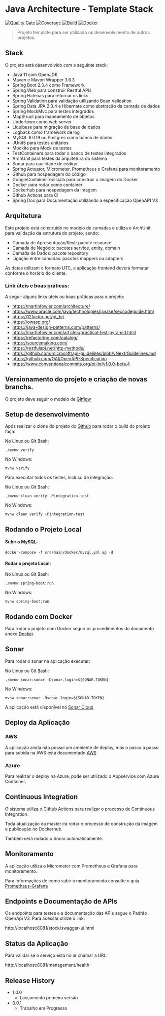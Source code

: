 # Java Architecture - Template Stack
[![Quality Gate](https://sonarcloud.io/api/project_badges/measure?project=com.arch:stock&metric=alert_status)](https://sonarcloud.io/dashboard?id=com.arch%3Astock)
[![Coverage](https://sonarcloud.io/api/project_badges/measure?project=com.arch:stock&metric=coverage)](https://sonarcloud.io/dashboard?id=com.arch%3Astock)
[![Build](https://img.shields.io/github/workflow/status/renatojusto/java-spring-template/Java%20CI%20with%20Maven.svg)](https://github.com/renatojusto/java-spring-template/actions?query=workflow%3A%22Java+CI+with+Maven%22)
[![Docker](https://img.shields.io/docker/v/renatoalejusto/archstock.svg)](https://hub.docker.com/repository/docker/renatoalejusto/archstock)

> Projeto template para ser utilizado no desenvolvimento de outros projetos.

## Stack

O projeto está desenvolvido com a seguinte stack:

* Java 11 com OpenJDK
* Maven e Maven Wrapper 3.6.3
* Spring Boot 2.3.4 como Framework
* Spring Web para construir Restful APIs
* Spring Hateoas para retornar os links
* Spring Validation para validação utilizando Bean Validation 
* Spring Data JPA 2.3.4 e Hibernate como abstração da camada de dados
* Spring MockMvc para testes integrados
* MapStruct para mapeamento de objetos
* Undertown como web server
* Liquibase para migração de base de dados
* Logback como framework de log
* MySQL 8.0.19 ou Postgres como banco de dados
* JUnit5 para testes unitários
* Mockito para Mock de testes
* TestContainers para rodar o banco de testes integrados
* ArchUnit para testes da arquitetura do sistema
* Sonar para qualidade de código
* Spring Actuator, Micrometer, Prometheus e Grafana para monitoramento
* Github para hospedagem do código
* GoogleContainerTools/Jib para construir a imagem do Docker
* Docker para rodar como container
* Dockerhub para hospedagem da imagem
* Github Actions para CI
* Spring Doc para Documentação utilizando a especificação OpenAPI V3

##  Arquitetura
Este projeto está construido no modelo de camadas e utiliza o ArchUnit para validação da estrutura do projeto, sendo:

* Camada de Apresentação/Rest: pacote resource
* Camada de Negócio: pacotes service, entity, domain
* Camada de Dados: pacote repository
* Ligação entre camadas: pacotes mappers ou adapters

As datas utilizam o formato UTC, a aplicação frontend deverá formatar conforme o horário do cliente.

### Link úteis e boas práticas:

A seguir alguns links úteis ou boas práticas para o projeto:

* https://martinfowler.com/architecture/
* https://www.oracle.com/java/technologies/javase/seccodeguide.html
* https://12factor.net/pt_br/
* https://owasp.org/
* https://java-design-patterns.com/patterns/
* https://martinfowler.com/articles/practical-test-pyramid.html
* https://refactoring.com/catalog/
* https://sourcemaking.com/
* https://restfulapi.net/http-methods/
* https://github.com/microsoft/api-guidelines/blob/vNext/Guidelines.md
* https://github.com/OAI/OpenAPI-Specification
* https://www.conventionalcommits.org/pt-br/v1.0.0-beta.4

## Versionamento do projeto e criação de novas branchs.

O projeto deve seguir o modelo de [Gitflow](https://www.atlassian.com/br/git/tutorials/comparing-workflows/gitflow-workflow)

## Setup de desenvolvimento

Após realizar o clone do projeto do [Github](https://github.com/renatojusto/poupachef-stock.git) para rodar o build do projeto faça:

No Linux ou Git Bash:
```
./mvnw verify 
```

No Windows:
```
mvnw verify 
```

Para executar todos os testes, incluso de integração:

No Linux ou Git Bash:
```
./mvnw clean verify -Pintegration-test
```

No Windows:
```
mvnw clean verify -Pintegration-test
```

## Rodando o Projeto Local

#### Subir o MySQL:
```
docker-compose -f src/main/docker/mysql.yml up -d
```

####  Rodar o projeto Local:

No Linux ou Git Bash:
```
./mvnw spring-boot:run
```

No Windows:
```
mvnw spring-boot:run
```

## Rodando com Docker

Para rodar o projeto com Docker seguir os procedimentos do documento anexo [Docker](Readme-Docker.md)

## Sonar

Para rodar o sonar na aplicação executar:

No Linux ou Git Bash:
```
./mvnw sonar:sonar -Dsonar.login=${SONAR.TOKEN}
```

No Windows:
```
mvnw sonar:sonar -Dsonar.login=${SONAR.TOKEN}
```

A aplicação está disponível no [Sonar Cloud](https://sonarcloud.io/dashboard?id=com.poupachef%3Astock)

## Deploy da Aplicação

### AWS

A aplicação ainda não possui um ambiente de deploy, mas o passo a passo para subida na AWS está documentado [AWS](Readme-AWS.md)

### Azure

Para realizar o deploy na Azure, pode ser utilizado o Appservice com Azure Container.

## Continuous Integration

O sistema utiliza o [Github Actions](https://github.com/renatojusto/poupachef-stock/actions) para realizar o processo de Continuous Integration.

Toda atualização da master irá rodar o processo de construção da imagem e publicação no Dockerhub.

Também será rodado o Sonar automaticamente.

## Monitoramento

A aplicação utiliza o Micrometer com Prometheus e Grafana para monitoramento.
 
Para informações de como subir o monitoramento consulte o guia [Prometheus-Grafana](Readme-Prometheus-Grafana.md)

## Endpoints e Documentação de APIs

Os endpoints para testes e a documentação das APIs segue o Padrão OpenApi V3. Para acessar utilize o link:

http://localhost:8081/stock/swagger-ui.html

## Status da Aplicação

Para validar se o serviço está no ar chamar a URL:

http://localhost:8081/management/health

## Release History

* 1.0.0
    * Lançamento primeira versão
* 0.0.1
    * Trabalho em Progresso
